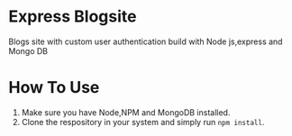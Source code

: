 # Express Blogsite
Blogs site with custom user authentication build with Node js,express and Mongo DB

# How To Use

1. Make sure you have Node,NPM and MongoDB installed.
2. Clone the respository in your system and simply run `npm install`.
